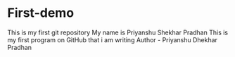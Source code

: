 # First-demo
This is my first git repository
My name is Priyanshu Shekhar Pradhan 
This is my first program on GitHub that i am writing 
Author - Priyanshu Dhekhar Pradhan 

